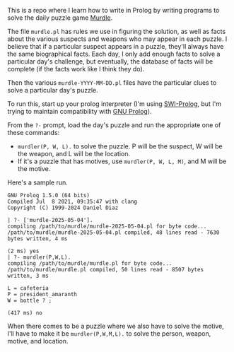 This is a repo where I learn how to write in Prolog by writing programs to solve the daily puzzle game [Murdle](https://murdle.com).

The file `murdle.pl` has rules we use in figuring the solution, as well as facts about the various suspects and weapons who may appear in each puzzle.  I believe that if a particular suspect appears in a puzzle, they'll always have the same biographical facts.  Each day, I only add enough facts to solve a particular day's challenge, but eventually, the database of facts will be complete (if the facts work like I think they do).

Then the various `murdle-YYYY-MM-DD.pl` files have the particular clues to solve a particular day's puzzle.

To run this, start up your prolog interpreter (I'm using [SWI-Prolog](https://www.swi-prolog.org/), but I'm trying to maintain compatibility with [GNU Prolog](http://gprolog.org/)).

From the `?-` prompt, load the day's puzzle and run the appropriate one of these commands:
* `murdler(P, W, L).` to solve the puzzle.  P will be the suspect, W will be the weapon, and L will be the location.
* If it's a puzzle that has motives, use `murdler(P, W, L, M)`, and M will be the motive.  

Here's a sample run.

```
GNU Prolog 1.5.0 (64 bits)
Compiled Jul  8 2021, 09:35:47 with clang
Copyright (C) 1999-2024 Daniel Diaz

| ?- ['murdle-2025-05-04'].
compiling /path/to/murdle/murdle-2025-05-04.pl for byte code...
/path/to/murdle/murdle-2025-05-04.pl compiled, 48 lines read - 7630 bytes written, 4 ms

(2 ms) yes
| ?- murdler(P,W,L).
compiling /path/to/murdle/murdle.pl for byte code...
/path/to/murdle/murdle.pl compiled, 50 lines read - 8507 bytes written, 3 ms

L = cafeteria
P = president_amaranth
W = bottle ? ;

(417 ms) no
```

When there comes to be a puzzle where we also have to solve the motive, I'll have to make it be `murdler(P,W,M,L).` to solve the person, weapon, motive, and location.
